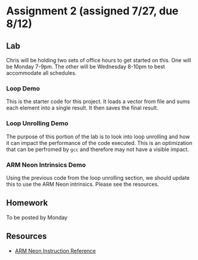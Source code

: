 # Assignment 2 (assigned 7/27, due 8/12)

## Lab

Chris will be holding two sets of office hours to get started on this.  One will be Monday 7-9pm.  The other will be Wednesday 8-10pm to best accommodate all schedules.

### Loop Demo
This is the starter code for this project.  It loads a vector from file and sums each element into a single result.  It then saves the final result.

### Loop Unrolling Demo
The purpose of this portion of the lab is to look into loop unrolling and how it can impact the performance of the code executed.  This is an optimization that can be perfromed by `gcc` and therefore may not have a visible impact.

### ARM Neon Intrinsics Demo
Using the previous code from the loop unrolling section, we should update this to use the ARM Neon intrinsics.  Please see the resources.

## Homework

To be posted by Monday

## Resources

* [ARM Neon Instruction Reference](https://developer.arm.com/architectures/instruction-sets/intrinsics/#f:@navigationhierarchiessimdisa=%5BNeon%5D&f:@navigationhierarchiesreturnbasetype=%5Bfloat%5D&f:@navigationhierarchieselementbitsize=%5B32%5D)